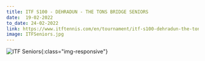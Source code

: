 ```yaml
---
title: ITF S100 - DEHRADUN - THE TONS BRIDGE SENIORS
date:  19-02-2022  
to_date: 24-02-2022
link: https://www.itftennis.com/en/tournament/itf-s100-dehradun-the-tons-bridge-seniors/ind/2022/s-s100-ind-01a-2022/
image: ITFSeniors.jpg 
---
```

![ITF Seniors](/tennis-events/assets/images/ITFSeniors.jpg){:class="img-responsive"}
